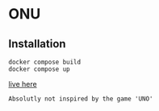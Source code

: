 # ONU

## Installation

```
docker compose build
docker compose up
```

[live here](onu.alexandrebel.me)

`Absolutly not inspired by the game 'UNO'`
